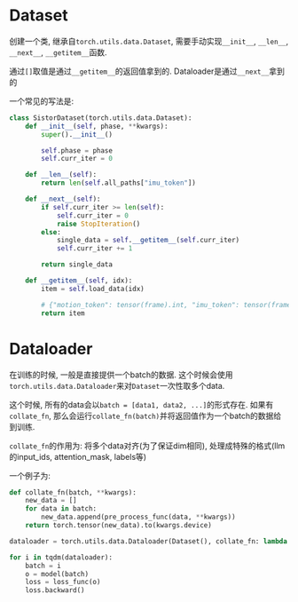 # Dataset

创建一个类, 继承自`torch.utils.data.Dataset`, 需要手动实现`__init__`, `__len__`, `__next__`, `__getitem__`函数.

通过`[]`取值是通过`__getitem__`的返回值拿到的. Dataloader是通过`__next__`拿到的

一个常见的写法是:

```python
class SistorDataset(torch.utils.data.Dataset):
    def __init__(self, phase, **kwargs):
        super().__init__()

        self.phase = phase
        self.curr_iter = 0

    def __len__(self):
        return len(self.all_paths["imu_token"])

    def __next__(self):
        if self.curr_iter >= len(self):
            self.curr_iter = 0
            raise StopIteration()
        else:
            single_data = self.__getitem__(self.curr_iter)
            self.curr_iter += 1

        return single_data

    def __getitem__(self, idx):
        item = self.load_data(idx)

        # {"motion_token": tensor(frame).int, "imu_token": tensor(frame).int, "text": list, "fps": int}
        return item
```

# Dataloader

在训练的时候, 一般是直接提供一个batch的数据. 这个时候会使用`torch.utils.data.Dataloader`来对`Dataset`一次性取多个data.

这个时候, 所有的data会以`batch = [data1, data2, ...]`的形式存在. 如果有`collate_fn`, 那么会运行`collate_fn(batch)`并将返回值作为一个batch的数据给到训练.

`collate_fn`的作用为: 将多个data对齐(为了保证dim相同), 处理成特殊的格式(llm的input_ids, attention_mask, labels等)

一个例子为:

```python
def collate_fn(batch, **kwargs):
    new_data = []
    for data in batch:
        new_data.append(pre_process_func(data, **kwargs))
    return torch.tensor(new_data).to(kwargs.device)

dataloader = torch.utils.data.Dataloader(Dataset(), collate_fn: lambda batch: collate_fn(batch, device=torch.cuda()))

for i in tqdm(dataloader):
    batch = i
    o = model(batch)
    loss = loss_func(o)
    loss.backward()
```
